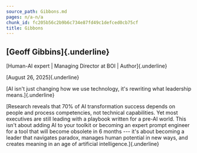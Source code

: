 ```yaml
---
source_path: Gibbons.md
pages: n/a-n/a
chunk_id: fc205b56c2b9b6c734e87fd49c1defced0cb75cf
title: Gibbons
---
```

## **[Geoff Gibbins]{.underline}** 

[Human-AI expert \| Managing Director at BOI \| Author]{.underline}

[August 26, 2025]{.underline}

[AI isn\'t just changing how we use technology, it\'s rewriting what
leadership means.]{.underline}

[Research reveals that 70% of AI transformation success depends on
people and process competencies, not technical capabilities. Yet most
executives are still leading with a playbook written for a pre-AI world.
This isn\'t about adding AI to your toolkit or becoming an expert prompt
engineer for a tool that will become obsolete in 6 months --- it\'s
about becoming a leader that navigates paradox, manages human potential
in new ways, and creates meaning in an age of artificial
intelligence.]{.underline}
